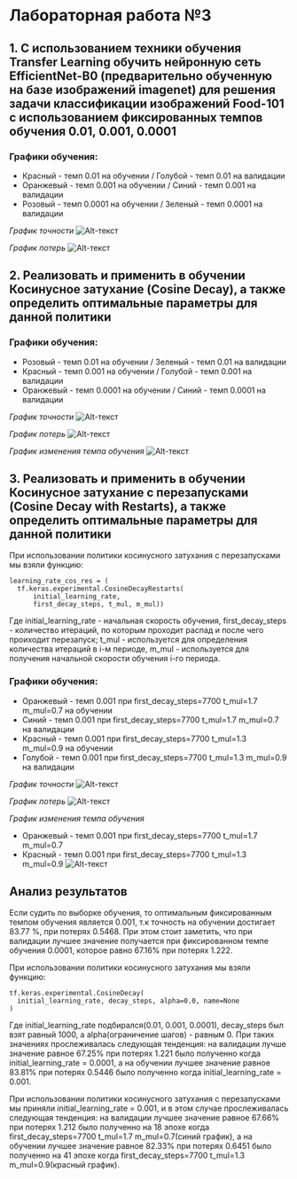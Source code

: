 # Лабораторная работа №3

## 1. С использованием техники обучения Transfer Learning обучить нейронную сеть EfficientNet-B0 (предварительно обученную на базе изображений imagenet) для решения задачи классификации изображений Food-101 с использованием фиксированных темпов обучения 0.01, 0.001, 0.0001

### Графики обучения:
- Красный - темп 0.01 на обучении / Голубой - темп 0.01 на валидации
- Оранжевый - темп 0.001 на обучении / Синий - темп 0.001 на валидации
- Розовый - темп 0.0001 на обучении / Зеленый - темп 0.0001 на валидации

*График точности*
![Alt-текст](https://github.com/the-GriS/CNN-food-101/blob/lab_3/diagrams/lab_3/epoch_categorical_accuracy.svg)

*График потерь*
![Alt-текст](https://github.com/the-GriS/CNN-food-101/blob/lab_3/diagrams/lab_3/epoch_loss.svg)

## 2. Реализовать и применить в обучении Косинусное затухание (Cosine Decay), а также определить оптимальные параметры для данной политики

### Графики обучения:
- Розовый - темп 0.01 на обучении / Зеленый - темп 0.01 на валидации
- Красный - темп 0.001 на обучении / Голубой - темп 0.001 на валидации
- Оранжевый - темп 0.0001 на обучении / Синий - темп 0.0001 на валидации

*График точности*
![Alt-текст](https://github.com/the-GriS/CNN-food-101/blob/lab_3/diagrams/lab_3/epoch_categorical_accuracy_cos.svg)

*График потерь*
![Alt-текст](https://github.com/the-GriS/CNN-food-101/blob/lab_3/diagrams/lab_3/epoch_loss_cos.svg)

*График изменения темпа обучения*
![Alt-текст](https://github.com/the-GriS/CNN-food-101/blob/lab_3/diagrams/lab_3/epoch_loss_cos.svg)

## 3. Реализовать и применить в обучении Косинусное затухание с перезапусками (Cosine Decay with Restarts), а также определить оптимальные параметры для данной политики

При использовании политики косинусного затухания c перезапусками мы взяли функцию:  
```
learning_rate_cos_res = (
  tf.keras.experimental.CosineDecayRestarts(
      initial_learning_rate,
      first_decay_steps, t_mul, m_mul))
```  
Где initial_learning_rate - начальная скорость обучения, first_decay_steps - количество итераций, по которым проходит распад и после чего проиходит перезапуск; t_mul - используется для определения количества итераций в i-м периоде, m_mul - используется для получения начальной скорости обучения i-го периода.

### Графики обучения:
- Оранжевый - темп 0.001 при first_decay_steps=7700 t_mul=1.7 m_mul=0.7 на обучении 
- Синий - темп 0.001 при first_decay_steps=7700 t_mul=1.7 m_mul=0.7 на валидации
- Красный - темп 0.001 при first_decay_steps=7700 t_mul=1.3 m_mul=0.9 на обучении 
- Голубой - темп 0.001 при first_decay_steps=7700 t_mul=1.3 m_mul=0.9 на валидации

*График точности*
![Alt-текст](https://github.com/the-GriS/CNN-food-101/blob/lab_3/diagrams/lab_3/categorical_accuracy_cos_dec.svg)

*График потерь*
![Alt-текст](https://github.com/the-GriS/CNN-food-101/blob/lab_3/diagrams/lab_3/loss_cos_res.svg)

*График изменения темпа обучения*
- Оранжевый - темп 0.001 при first_decay_steps=7700 t_mul=1.7 m_mul=0.7 
- Красный - темп 0.001 при first_decay_steps=7700 t_mul=1.3 m_mul=0.9 
![Alt-текст](https://github.com/the-GriS/CNN-food-101/blob/lab_3/diagrams/lab_3/learning_rate_cos_res.svg)

## Анализ результатов
Если судить по выборке обучения, то оптимальным фиксированным темпом обучения является 0.001, т.к точность на обучении достигает 83.77 %, при потерях 0.5468. При этом стоит заметить, что при валидации лучшее значение получается при фиксированном темпе обучения 0.0001, которое равно 67.16% при потерях 1.222.

При использовании политики косинусного затухания мы взяли функцию:  
```
tf.keras.experimental.CosineDecay(  
  initial_learning_rate, decay_steps, alpha=0.0, name=None  
)
```  
Где initial_learning_rate подбирался(0.01, 0.001, 0.0001), decay_steps был взят равный 1000, а alpha(ограничение шагов) - равным 0. При таких значениях прослеживалась следующая тенденция: на валидации лучше значение равное 67.25%  при потерях 1.221 было полученно когда initial_learning_rate = 0.0001, а на обучении лучшее значение равное 83.81% при потерях 0.5446 было полученно когда initial_learning_rate = 0.001. 

При использовании политики косинусного затухания c перезапусками мы приняли initial_learning_rate = 0.001, и в этом случае прослеживалась следующая тенденция: на валидации лучшее значение равное 67.66%  при потерях 1.212 было полученно на 18 эпохе когда first_decay_steps=7700 t_mul=1.7 m_mul=0.7(синий график), а на обучении лучшее значение равное 82.33% при потерях 0.6451 было полученно на 41 эпохе когда first_decay_steps=7700 t_mul=1.3 m_mul=0.9(красный график).
